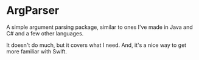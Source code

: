 # ArgParser

A simple argument parsing package, similar to ones I've made in Java
and C# and a few other languages.

It doesn't do much, but it covers what I need.  And, it's a nice way
to get more familiar with Swift.

